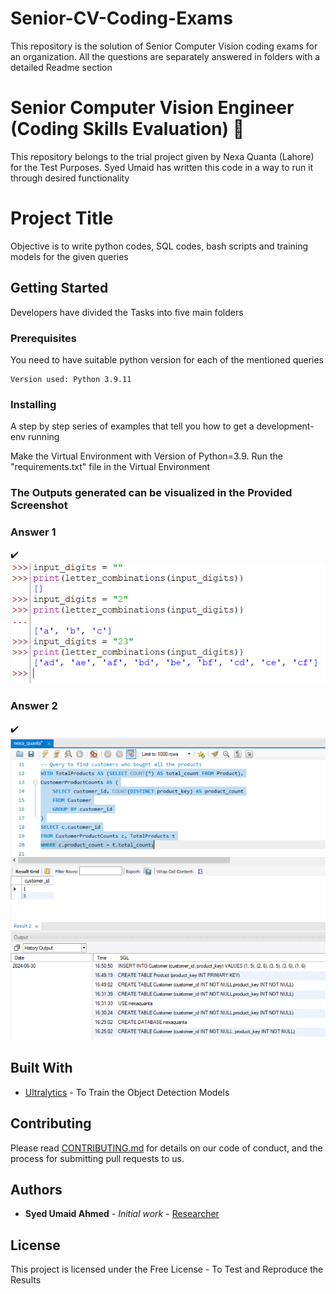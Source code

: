 # Senior-CV-Coding-Exams
This repository is the solution of Senior Computer Vision coding exams for an organization. All the questions are separately answered in folders with a detailed Readme section


# Senior Computer Vision Engineer (Coding Skills Evaluation) :speech_balloon:

This repository belongs to the trial project given by Nexa Quanta (Lahore) for the Test Purposes. Syed Umaid has written this code in a way to run it through desired functionality

# Project Title

Objective is to write python codes, SQL codes, bash scripts and training models for the given queries

## Getting Started
Developers have divided the Tasks into five main folders


### Prerequisites

You need to have suitable python version for each of the mentioned queries


```
Version used: Python 3.9.11
```

### Installing

A step by step series of examples that tell you how to get a development-env running

Make the Virtual Environment with Version of Python=3.9. Run the "requirements.txt" file in the Virtual Environment


### The Outputs generated can be visualized in the Provided Screenshot 
### Answer 1

:heavy_check_mark:
![Question No#1](output_results/res.png)




### Answer 2
:heavy_check_mark:
![Question No#2](Question_2/Question_2.PNG)


## Built With

* [Ultralytics](https://docs.ultralytics.com/) - To Train the Object Detection Models

## Contributing

Please read [CONTRIBUTING.md](https://gist.github.com/PurpleBooth/b24679402957c63ec426) for details on our code of conduct, and the process for submitting pull requests to us.


## Authors

* **Syed Umaid Ahmed** - *Initial work* - [Researcher](https://github.com/SyedUmaidAhmed)


## License

This project is licensed under the Free License - To Test and Reproduce the Results

